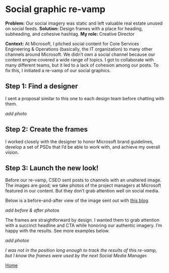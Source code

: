 # Social graphic re-vamp

**Problem:** Our social imagery was static and left valuable real estate unused on social feeds.
**Solution:** Design frames with a place for heading, subheading, and cohesive hashtag.
**My role:** Creative Director

**Context:** At Microsoft, I pitched social content for Core Services Engineering & Operations (basically, the IT organization) to many other channels around Microsoft. We didn’t own a social channel because our content engine covered a wide range of topics. I got to collaborate with many different teams, but it led to a lack of cohesion among our posts. To fix this, I initiated a re-vamp of our social graphics.

## Step 1: Find a designer

I sent a proposal similar to this one to each design team before chatting with them.

*add photo*

## Step 2: Create the frames

I worked closely with the designer to honor Microsoft brand guidelines, develop a set of PSDs that I’d be able to work with, and achieve my overall vision.

## Step 3: Launch the new look!

Before our re-vamp, CSEO sent posts to channels with an unaltered image. The images are good; we take photos of the project managers at Microsoft featured in our content. But they don’t grab attention well on social media.

Below is a before-and-after view of the image sent out with [this blog](https://www.microsoft.com/insidetrack/blog/onedrive-for-business-feature-shifts-how-employees-save-files-within-microsoft/).

*add before & after photos*

The frames are straightforward by design. I wanted them to grab attention with a succinct headline and CTA while honoring our authentic imagery. I’m happy with the results. See more examples below.

*add photos*

*I was not in the position long enough to track the results of this re-vamp, but I know the frames were used by the next Social Media Manager.*

[Home](index.md)